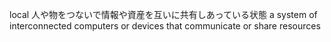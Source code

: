 local
人や物をつないで情報や資産を互いに共有しあっている状態
a system of interconnected computers or devices that communicate or share resources